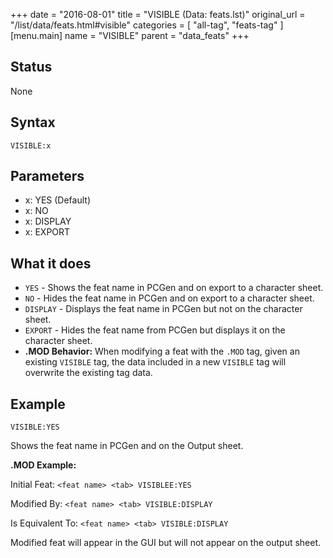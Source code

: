 +++
date = "2016-08-01"
title = "VISIBLE (Data: feats.lst)"
original_url = "/list/data/feats.html#visible"
categories = [ "all-tag", "feats-tag" ]
[menu.main]
    name = "VISIBLE"
    parent = "data_feats"
+++

## Status

None

## Syntax

`VISIBLE:x`

## Parameters

-   x: YES (Default)
-   x: NO
-   x: DISPLAY
-   x: EXPORT



What it does
------------

-   `YES` - Shows the feat name in PCGen and on export to a
    character sheet.
-   `NO` - Hides the feat name in PCGen and on export to a
    character sheet.
-   `DISPLAY` - Displays the feat name in PCGen but not on the
    character sheet.
-   `EXPORT` - Hides the feat name from PCGen but displays it on the
    character sheet.
-   **.MOD Behavior:** When modifying a feat with the `.MOD` tag, given
    an existing `VISIBLE` tag, the data included in a new `VISIBLE` tag
    will overwrite the existing tag data.

Example
-------

`VISIBLE:YES`

Shows the feat name in PCGen and on the Output sheet.

**.MOD Example:**

Initial Feat: `<feat name> <tab> VISIBLEE:YES`

Modified By: `<feat name> <tab> VISIBLE:DISPLAY`

Is Equivalent To: `<feat name> <tab> VISIBLE:DISPLAY`

Modified feat will appear in the GUI but will not appear on the output
sheet.

